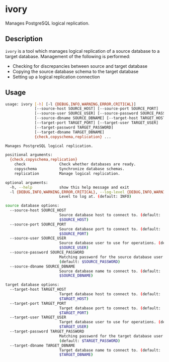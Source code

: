# ivory

Manages PostgreSQL logical replication.

## Description

`ivory` is a tool which manages logical replication of a source database to a
target database. Management of the following is performed:

- Checking for discrepancies between source and target database
- Copying the source database schema to the target database
- Setting up a logical replication connection

## Usage

```sh
usage: ivory [-h] [-l {DEBUG,INFO,WARNING,ERROR,CRITICAL}]
             [--source-host SOURCE_HOST] [--source-port SOURCE_PORT]
             [--source-user SOURCE_USER] [--source-password SOURCE_PASSWORD]
             [--source-dbname SOURCE_DBNAME] [--target-host TARGET_HOST]
             [--target-port TARGET_PORT] [--target-user TARGET_USER]
             [--target-password TARGET_PASSWORD]
             [--target-dbname TARGET_DBNAME]
             {check,copyschema,replication} ...

Manages PostgreSQL logical replication.

positional arguments:
  {check,copyschema,replication}
    check               Check whether databases are ready.
    copyschema          Synchronize database schemas.
    replication         Manage logical replication.

optional arguments:
  -h, --help            show this help message and exit
  -l {DEBUG,INFO,WARNING,ERROR,CRITICAL}, --log-level {DEBUG,INFO,WARNING,ERROR,CRITICAL}
                        Level to log at. (default: INFO)

source database options:
  --source-host SOURCE_HOST
                        Source database host to connect to. (default:
                        $SOURCE_HOST)
  --source-port SOURCE_PORT
                        Source database port to connect to. (default:
                        $SOURCE_PORT)
  --source-user SOURCE_USER
                        Source database user to use for operations. (default:
                        $SOURCE_USER)
  --source-password SOURCE_PASSWORD
                        Matching password for the source database user.
                        (default: $SOURCE_PASSWORD)
  --source-dbname SOURCE_DBNAME
                        Source database name to connect to. (default:
                        $SOURCE_DBNAME)

target database options:
  --target-host TARGET_HOST
                        Target database host to connect to. (default:
                        $TARGET_HOST)
  --target-port TARGET_PORT
                        Target database port to connect to. (default:
                        $TARGET_PORT)
  --target-user TARGET_USER
                        Target database user to use for operations. (default:
                        $TARGET_USER)
  --target-password TARGET_PASSWORD
                        Matching password for the target database user.
                        (default: $TARGET_PASSWORD)
  --target-dbname TARGET_DBNAME
                        Target database name to connect to. (default:
                        $TARGET_DBNAME)
```

<!-- vim: set ts=2 sw=2 textwidth=80: -->
